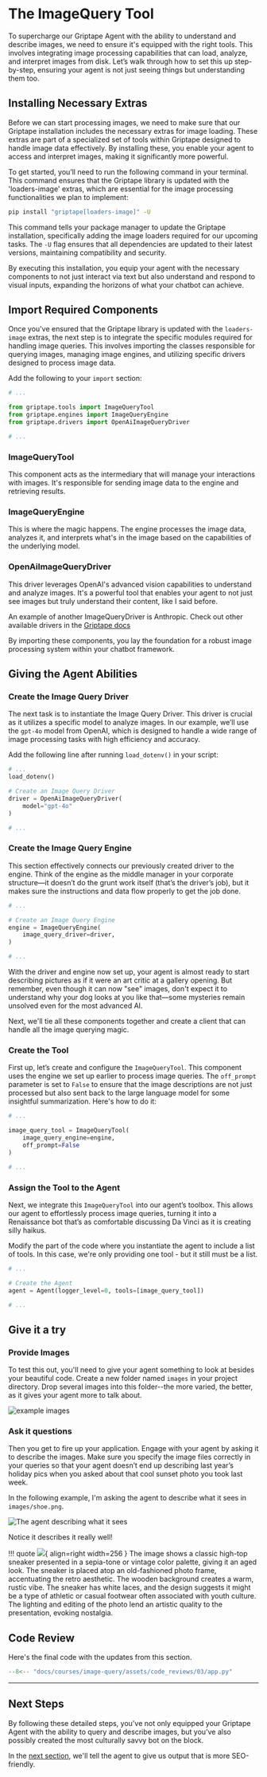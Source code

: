 # The ImageQuery Tool

To supercharge our Griptape Agent with the ability to understand and describe images, we need to ensure it's equipped with the right tools. This involves integrating image processing capabilities that can load, analyze, and interpret images from disk. Let’s walk through how to set this up step-by-step, ensuring your agent is not just seeing things but understanding them too. 

## Installing Necessary Extras

Before we can start processing images, we need to make sure that our Griptape installation includes the necessary extras for image loading. These extras are part of a specialized set of tools within Griptape designed to handle image data effectively. By installing these, you enable your agent to access and interpret images, making it significantly more powerful.

To get started, you’ll need to run the following command in your terminal. This command ensures that the Griptape library is updated with the 'loaders-image' extras, which are essential for the image processing functionalities we plan to implement:

```bash
pip install "griptape[loaders-image]" -U
```

This command tells your package manager to update the Griptape installation, specifically adding the image loaders required for our upcoming tasks. The `-U` flag ensures that all dependencies are updated to their latest versions, maintaining compatibility and security.

By executing this installation, you equip your agent with the necessary components to not just interact via text but also understand and respond to visual inputs, expanding the horizons of what your chatbot can achieve. 

## Import Required Components

Once you've ensured that the Griptape library is updated with the `loaders-image` extras, the next step is to integrate the specific modules required for handling image queries. This involves importing the classes responsible for querying images, managing image engines, and utilizing specific drivers designed to process image data.

Add the following to your `import` section:

```python title="app.py" hl_lines="3-5"
# ...

from griptape.tools import ImageQueryTool
from griptape.engines import ImageQueryEngine
from griptape.drivers import OpenAiImageQueryDriver

# ...
```

### ImageQueryTool
This component acts as the intermediary that will manage your interactions with images. It's responsible for sending image data to the engine and retrieving results.

### ImageQueryEngine
This is where the magic happens. The engine processes the image data, analyzes it, and interprets what's in the image based on the capabilities of the underlying model.

### OpenAiImageQueryDriver
This driver leverages OpenAI's advanced vision capabilities to understand and analyze images. It's a powerful tool that enables your agent to not just see images but truly understand their content, like I said before.

An example of another ImageQueryDriver is Anthropic. Check out other available drivers in the [Griptape docs](https://docs.griptape.ai/stable/griptape-framework/drivers/image-query-drivers/)

By importing these components, you lay the foundation for a robust image processing system within your chatbot framework.

## Giving the Agent Abilities

### Create the Image Query Driver
The next task is to instantiate the Image Query Driver. This driver is crucial as it utilizes a specific model to analyze images. In our example, we’ll use the `gpt-4o` model from OpenAI, which is designed to handle a wide range of image processing tasks with high efficiency and accuracy. 

Add the following line after running `load_dotenv()` in your script:

```python title="app.py" hl_lines="4-7"
# ...
load_dotenv()

# Create an Image Query Driver
driver = OpenAiImageQueryDriver(
    model="gpt-4o"
)

# ...
```

### Create the Image Query Engine

This section effectively connects our previously created driver to the engine. Think of the engine as the middle manager in your corporate structure—it doesn’t do the grunt work itself (that’s the driver’s job), but it makes sure the instructions and data flow properly to get the job done.

```python title="app.py" hl_lines="3-6"
# ...

# Create an Image Query Engine
engine = ImageQueryEngine(
    image_query_driver=driver,
)

# ...
```

With the driver and engine now set up, your agent is almost ready to start describing pictures as if it were an art critic at a gallery opening. But remember, even though it can now "see" images, don't expect it to understand why your dog looks at you like that—some mysteries remain unsolved even for the most advanced AI.

Next, we'll tie all these components together and create a client that can handle all the image querying magic.

### Create the Tool

First up, let’s create and configure the `ImageQueryTool`. This component uses the engine we set up earlier to process image queries. The `off_prompt` parameter is set to `False` to ensure that the image descriptions are not just processed but also sent back to the large language model for some insightful summarization. Here's how to do it:

```python title="app.py" hl_lines="3-6"
# ...

image_query_tool = ImageQueryTool(
    image_query_engine=engine, 
    off_prompt=False
)

# ...
```
### Assign the Tool to the Agent

Next, we integrate this `ImageQueryTool` into our agent’s toolbox. This allows our agent to effortlessly process image queries, turning it into a Renaissance bot that’s as comfortable discussing Da Vinci as it is creating silly haikus.

Modify the part of the code where you instantiate the agent to include a list of tools. In this case, we're only providing one tool - but it still must be a list.

```python title="app.py" hl_lines="4"
# ...

# Create the Agent
agent = Agent(logger_level=0, tools=[image_query_tool])

# ...
```

## Give it a try

### Provide Images

To test this out, you'll need to give your agent something to look at besides your beautiful code. Create a new folder named `images` in your project directory. Drop several images into this folder--the more varied, the better, as it gives your agent more to talk about.

![example images](assets/03_images.png)

### Ask it questions

Then you get to fire up your application. Engage with your agent by asking it to describe the images. Make sure you specify the image files correctly in your queries so that your agent doesn’t end up describing last year’s holiday pics when you asked about that cool sunset photo you took last week.

In the following example, I'm asking the agent to describe what it sees in `images/shoe.png`.

![The agent describing what it sees](assets/03_image_answer.png)

Notice it describes it really well!

!!! quote
    ![](assets/shoe.png){ align=right width=256 } The image shows a classic high-top sneaker presented in a sepia-tone or vintage color palette, giving it an aged look. The sneaker is placed atop an old-fashioned photo frame, accentuating the retro aesthetic. The wooden background creates a warm, rustic vibe. The sneaker has white laces, and the design suggests it might be a type of athletic or casual footwear often associated with youth culture. The lighting and editing of the photo lend an artistic quality to the presentation, evoking nostalgia.

## Code Review

Here's the final code with the updates from this section.

```python title="app.py" linenums="1"
--8<-- "docs/courses/image-query/assets/code_reviews/03/app.py"
```

---
## Next Steps

By following these detailed steps, you've not only equipped your Griptape Agent with the ability to query and describe images, but you’ve also possibly created the most culturally savvy bot on the block.

In the [next section](04_seo_friendly.md), we'll tell the agent to give us output that is more SEO-friendly.
